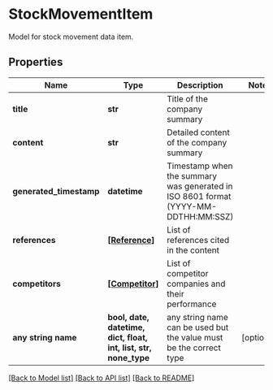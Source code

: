# StockMovementItem

Model for stock movement data item.

## Properties
Name | Type | Description | Notes
------------ | ------------- | ------------- | -------------
**title** | **str** | Title of the company summary | 
**content** | **str** | Detailed content of the company summary | 
**generated_timestamp** | **datetime** | Timestamp when the summary was generated in ISO 8601 format (YYYY-MM-DDTHH:MM:SSZ) | 
**references** | [**[Reference]**](Reference.md) | List of references cited in the content | 
**competitors** | [**[Competitor]**](Competitor.md) | List of competitor companies and their performance | 
**any string name** | **bool, date, datetime, dict, float, int, list, str, none_type** | any string name can be used but the value must be the correct type | [optional]

[[Back to Model list]](../README.md#documentation-for-models) [[Back to API list]](../README.md#documentation-for-api-endpoints) [[Back to README]](../README.md)


